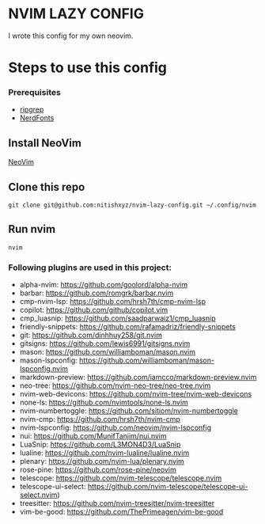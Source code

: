 # NVIM LAZY CONFIG

I wrote this config for my own neovim. 

# Steps to use this config

### Prerequisites

- [ripgrep](https://github.com/BurntSushi/ripgrep)
- [NerdFonts](https://www.nerdfonts.com)

## Install NeoVim
[NeoVim](https://github.com/neovim/neovim)

## Clone this repo

```
git clone git@github.com:nitishxyz/nvim-lazy-config.git ~/.config/nvim
```

## Run nvim

```
nvim
```


### Following plugins are used in this project:

- alpha-nvim: https://github.com/goolord/alpha-nvim
- barbar: https://github.com/romgrk/barbar.nvim
- cmp-nvim-lsp: https://github.com/hrsh7th/cmp-nvim-lsp
- copilot: https://github.com/github/copilot.vim
- cmp_luasnip: https://github.com/saadparwaiz1/cmp_luasnip
- friendly-snippets: https://github.com/rafamadriz/friendly-snippets
- git: https://github.com/dinhhuy258/git.nvim
- gitsigns: https://github.com/lewis6991/gitsigns.nvim
- mason: https://github.com/williamboman/mason.nvim
- mason-lspconfig: https://github.com/williamboman/mason-lspconfig.nvim
- markdown-preview: https://github.com/iamcco/markdown-preview.nvim
- neo-tree: https://github.com/nvim-neo-tree/neo-tree.nvim
- nvim-web-devicons: https://github.com/nvim-tree/nvim-web-devicons
- none-ls: https://github.com/nvimtools/none-ls.nvim
- nvim-numbertoggle: https://github.com/sitiom/nvim-numbertoggle
- nvim-cmp: https://github.com/hrsh7th/nvim-cmp
- nvim-lspconfig: https://github.com/neovim/nvim-lspconfig
- nui: https://github.com/MunifTanjim/nui.nvim
- LuaSnip: https://github.com/L3MON4D3/LuaSnip
- lualine: https://github.com/nvim-lualine/lualine.nvim
- plenary: https://github.com/nvim-lua/plenary.nvim
- rose-pine: https://github.com/rose-pine/neovim
- telescope: https://github.com/nvim-telescope/telescope.nvim
- telescope-ui-select: https://github.com/nvim-telescope/telescope-ui-select.nvim)
- treesitter: https://github.com/nvim-treesitter/nvim-treesitter
- vim-be-good: https://github.com/ThePrimeagen/vim-be-good
